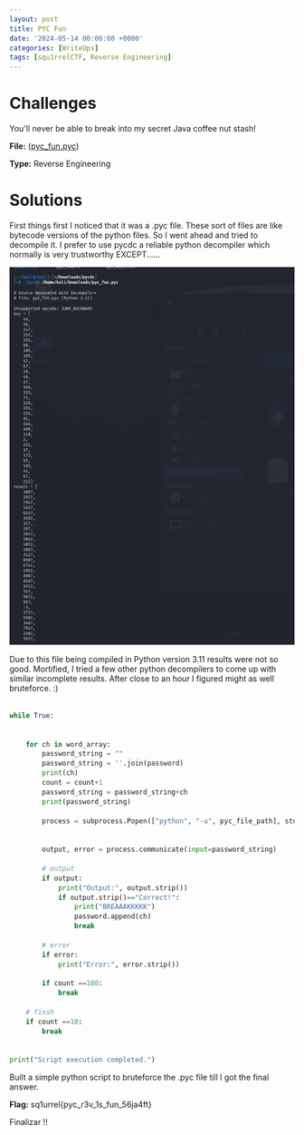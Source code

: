 ```yaml
---
layout: post
title: PYC Fun
date: '2024-05-14 00:00:00 +0000'
categories: [WriteUps]
tags: [squ1rrelCTF, Reverse Engineering]  
---
```


# Challenges

You'll never be able to break into my secret Java coffee nut stash!

**File:** ([pyc_fun.pyc](/assets/img/PYCFun/pyc_fun.pyc))

**Type:** Reverse Engineering



# Solutions
First things first I noticed that it was a .pyc file. These sort of files are like bytecode versions of the python files. So I went ahead and tried to decompile it. I prefer to use pycdc a reliable python decompiler which normally is very trustworthy EXCEPT......

![pycdc_screenshot.png](/assets/img/PYCFun/pycdc_screenshot.png)

Due to this file being compiled in Python version 3.11 results were not so good. Mortified, I tried a few other python decompilers to come up with similar incomplete results. After close to an hour I figured might as well bruteforce. :)

```python

while True:

    
    for ch in word_array:
        password_string = ""
        password_string = ''.join(password)
        print(ch)
        count = count+1
        password_string = password_string+ch
        print(password_string)

        process = subprocess.Popen(["python", "-u", pyc_file_path], stdin=subprocess.PIPE, stdout=subprocess.PIPE, stderr=subprocess.PIPE, text=True)

    
        output, error = process.communicate(input=password_string)

        # output
        if output:
            print("Output:", output.strip())
            if output.strip()=="Correct!":
                print("BREAAAKKKKK")
                password.append(ch)
                break

        # error
        if error:
            print("Error:", error.strip())

        if count ==100:
            break 

    # finsh
    if count ==10:
        break 


print("Script execution completed.")


```

Built a simple python script to bruteforce the .pyc file till I got the final answer.

**Flag:** sq1urrel{pyc_r3v_1s_fun_56ja4ft}    

Finalizar !!